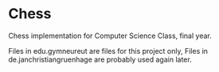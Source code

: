 # Chess
Chess implementation for Computer Science Class, final year.

Files in edu.gymneureut are files for this project only,
Files in de.janchristiangruenhage are probably used again later.
